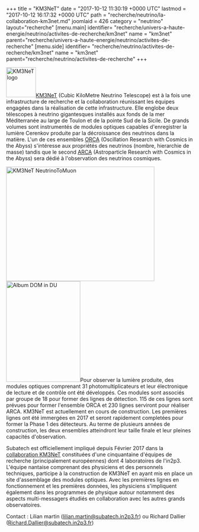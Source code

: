 +++
title = "KM3NeT"
date = "2017-10-12 11:30:19 +0000 UTC"
lastmod = "2017-10-12 16:17:32 +0000 UTC"
path = "recherche/neutrino/la-collaboration-km3net.md"
joomlaid = 426
category = "neutrino"
layout="recherche"
[menu.main]
  identifier= "recherche/univers-a-haute-energie/neutrino/activites-de-recherche/km3net"
  name = "km3net"
  parent="recherche/univers-a-haute-energie/neutrino/activites-de-recherche"
[menu.side]
  identifier= "recherche/neutrino/activites-de-recherche/km3net"
  name = "km3net"
  parent="recherche/neutrino/activites-de-recherche"
+++
<p><img src="images/Recherche/neutrino/KM3NeT/KM3NeT_logo.jpg" alt="KM3NeT logo" width="80" height="81"/><a href="http://www.km3net.org">KM3NeT</a> (Cubic KiloMetre Neutrino Telescope) est à la fois une infrastructure de recherche et la collaboration réunissant les équipes engagées dans la réalisation de cette infrastructure. Elle englobe deux télescopes à neutrino gigantesques installés aux fonds de la mer Méditerranée au large de Toulon et de la pointe Sud de la Sicile. De grands volumes sont instrumentés de modules optiques capables d'enregistrer la lumière Cerenkov produite par la décroissance des neutrinos dans la matière. L'un de ces ensembles <a href="https://www.km3net.org/research/physics/particle-physics-with-orca/">ORCA</a> (Oscillation Research with Cosmics in the Abyss) s'intéresse aux propriétés des neutrinos (nombre, hierarchie de masse) tandis que le second <a href="https://www.km3net.org/research/physics/astronomy-with-arca/">ARCA</a> (Astroparticle Research with Cosmics in the Abyss) sera dédié à l'observation des neutrinos cosmiques.</p>
<p><img src="images/Recherche/neutrino/KM3NeT/KM3NeT-NeutrinoToMuon.png" alt="KM3NeT NeutrinoToMuon" width="400" height="309" title="Un neutrino décroit en un muon détecté dans KM3NeT grace à la lumière qu'il produit dans l'eau"/><img src="images/Recherche/neutrino/KM3NeT/Album-DOM-in-DU.png" alt="Album DOM in DU" width="200" height="272" title="Un module optique installé sur une ligne de détection"/>Pour observer la lumière produite, des modules optiques comprenant 31 photomultiplicateurs et leur électronique de lecture et de contrôle ont été développés. Ces modules sont associés par groupe de 18 pour former des lignes de détection. 115 de ces lignes sont prévues pour former l'ensemble ORCA et 230 lignes serviront pour réaliser ARCA. KM3NeT est actuellement en cours de construction. Les premières lignes ont été immergées en 2017 et seront rapidement completées pour former la Phase 1 des détecteurs. Au terme de plusieurs années de construction, les deux ensembles atteindront leur taille finale et leur pleines capacités d'observation.</p>
<p>Subatech est officiellement impliqué depuis Février 2017 dans la <a href="https://www.km3net.org/about-km3net/collaboration/">collaboration KM3NeT</a> constituées d'une cinquantaine d'équipes de recherche (principalement européennes) dont 4 laboratoires de l'in2p3. L'équipe nantaise comprenant des physiciens et des personnels techniques, participe à la construction de KM3NeT en ayant mis en place un site d'assemblage des modules optiques. Avec les premières lignes en fonctionnement et les premières données, les physiciens s'impliquent également dans les programmes de physique autour notamment des aspects multi-messagers étudiés en collaboration avec les autres grands observatoires.</p>
<p>Contact : Lilian martin (<a href="mailto:lilian.martin@subatech.in2p3.fr">lilian.martin@subatech.in2p3.fr</a>) ou Richard Dallier (<a href="mailto:Richard.Dallier@subatech.in2p3.fr">Richard.Dallier@subatech.in2p3.fr</a>)</p>